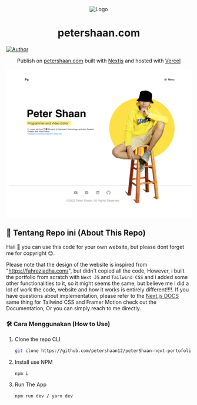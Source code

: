 <div align="center">
  <img alt="Logo" src="https://raw.githubusercontent.com/petershaan12/peterShaan-next-portofolio/16c75083de4d37db79d2cace39fc748617af93f4/public/logo.png" width="100" />
</div>
<h1 align="center">
  petershaan.com
</h1>

[![Author](https://img.shields.io/badge/author-muhammad%20bhaska-green.svg)](https://github.com/muhammadbhaska)

<p align="center">
  Publish on <a href="https://petershaan.com" target="_blank">petershaan.com</a> built with <a href="https://nextjs.org/" target="_blank">Nextjs</a> and hosted with <a href="https://vercel.com/" target="_blank">Vercel</a>
</p>

![demo](https://raw.githubusercontent.com/petershaan12/peterShaan-next-portofolio/main/public/preview.png)
## 🚨 Tentang Repo ini (About This Repo)

Haii 👋 you can use this code for your own website, but please dont forget me for copyright 😊.

Please note that the design of the website is inspired from "https://fahreziadha.com/", but didn't copied all the code, However, i built the portfolio from scratch with `Next JS` and `Tailwind CSS`  and i added some other functionalities to it, so it might seems the same, but believe me i did a lot of work the code, website and how it works is entirely different!!!!. If you have questions about implementation, please refer to the [Next.js DOCS](https://nextjs.org/docs) same thing for Tailwind CSS and Framer Motion check out the Documentation, Or you can simply reach to me directly.


### 🛠 Cara Menggunakan (How to Use)

1. Clone the repo CLI

   ```sh
   git clone https://github.com/petershaan12/peterShaan-next-portofolio.git
   ```

2. Install use NPM 

   ```sh
   npm i
   ```

3. Run The App

   ```sh
   npm run dev / yarn dev
   ```
